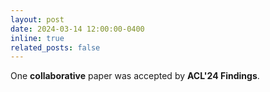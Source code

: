 ```yaml
---
layout: post
date: 2024-03-14 12:00:00-0400
inline: true
related_posts: false
---
```


One **collaborative** paper was accepted by **ACL'24 Findings**.